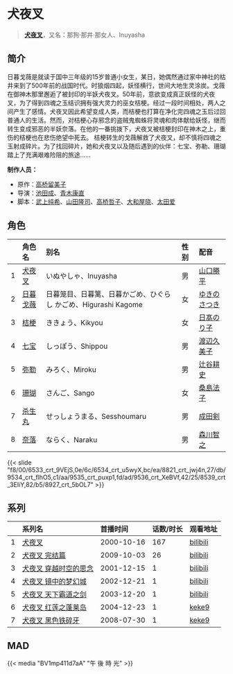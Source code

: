 # 犬夜叉


> <u>**[犬夜叉](http://bgm.tv/subject/2784)**</u>，又名：那狗·那井·那女人、Inuyasha

## 简介


日暮戈薇是就读于国中三年级的15岁普通小女生，某日，她偶然通过家中神社的枯井来到了500年前的战国时代。时狼烟四起，妖怪横行，世间大地生灵涂炭。戈薇在御神木那里邂逅了被封印的半妖犬夜叉。50年前，意欲变成真正妖怪的犬夜叉，为了得到四魂之玉结识拥有强大灵力的巫女桔梗。经过一段时间相处，两人之间产生了感情。犬夜叉因此希望变成人类，而桔梗也打算在净化完四魂之玉后过回普通人的生活。然而，对桔梗心存邪念的盗贼鬼蜘蛛将灵魂和肉体献给妖怪，继而转生变成邪恶的半妖奈落。在他的一番挑拨下，犬夜叉被桔梗封印在神木之上，重伤的桔梗也在悲伤绝望中死去。
桔梗转生的戈薇解救了犬夜叉，却不慎将四魂之玉射成碎片。为了找回碎片，她和犬夜叉以及随后遇到的伙伴：七宝、弥勒、珊瑚踏上了充满艰难险阻的旅途……

**制作人员：**
- 原作：[高桥留美子](http://bgm.tv/person/464)
- 导演：[池田成](http://bgm.tv/person/232)、[青木康直](http://bgm.tv/person/465)
- 脚本：[武上纯希](http://bgm.tv/person/294)、[山田隆司](http://bgm.tv/person/1011)、[高桥哲子](http://bgm.tv/person/19293)、[大和屋晓](http://bgm.tv/person/1184)、[太田爱](http://bgm.tv/person/18414)

## 角色

|     |   角色名   |   别名  | 性别 |  配音  |
|:--- |:------  |:----      |:---  |:--   |
| 1 | [犬夜叉](http://bgm.tv/character/6533) | いぬやしゃ、Inuyasha | 男 | [山口勝平](http://bgm.tv/person/3900) |
| 2 | [日暮戈薇](http://bgm.tv/character/6534) | 日暮笼目、日暮篱、日暮かごめ、ひぐらし かごめ、Higurashi Kagome | 女 | [ゆきのさつき](http://bgm.tv/person/3821) |
| 3 | [桔梗](http://bgm.tv/character/8821) | ききょう、Kikyou | 女 | [日髙のり子](http://bgm.tv/person/4024) |
| 4 | [七宝](http://bgm.tv/character/9534) | しっぽう、Shippou | 男 | [渡辺久美子](http://bgm.tv/person/3819) |
| 5 | [弥勒](http://bgm.tv/character/9535) | みろく、Miroku | 男 | [辻谷耕史](http://bgm.tv/person/1327) |
| 6 | [珊瑚](http://bgm.tv/character/9536) | さんご、Sango | 女 | [桑島法子](http://bgm.tv/person/3867) |
| 7 | [杀生丸](http://bgm.tv/character/8539) | せっしょうまる、Sesshoumaru | 男 | [成田剣](http://bgm.tv/person/3897) |
| 8 | [奈落](http://bgm.tv/character/8927) | ならく、Naraku | 男 | [森川智之](http://bgm.tv/person/3822) |

{{< slide "f8/00/6533_crt_9VEjS,0e/6c/6534_crt_u5wyX,bc/ea/8821_crt_jwj4n,27/db/9534_crt_flhO5,c1/aa/9535_crt_puxp1,fd/ad/9536_crt_XeBVf,42/25/8539_crt_3EIiY,82/b5/8927_crt_5bOL7" >}}

## 系列

|     | 系列名         | 首播时间       | 话数/时长 | 观看地址                                                       |
| :-- | :---------- | :--------- | :---- | :--------------------------------------------------------- |
| 1   |[犬夜叉](https://bgm.tv/subject/2784)| 2000-10-16 | 167   | [bilibili](https://www.bilibili.com/bangumi/play/ep289986) |
| 2   |[犬夜叉 完结篇](https://bgm.tv/subject/2785)| 2009-10-03 | 26    | [bilibili](https://www.bilibili.com/bangumi/play/ss4687)   |
| 3   |[犬夜叉 穿越时空的思念](https://bgm.tv/subject/18617)| 2001-12-15 | 1     | [bilibili](https://www.bilibili.com/bangumi/play/ss42652)  |
| 4   |[犬夜叉 镜中的梦幻城](https://bgm.tv/subject/19393)| 2002-12-21 | 1     | [bilibili](https://www.bilibili.com/bangumi/play/ss42653)  |
| 5   |[犬夜叉 天下霸道之剑](https://bgm.tv/subject/18616)| 2003-12-20 | 1     | [bilibili](https://www.bilibili.com/video/BV1vB4y1B7Pq)    |
| 6   |[犬夜叉 红莲之蓬莱岛](https://bgm.tv/subject/19392)| 2004-12-23 | 1     | [keke9](https://www.keke9.app/play/179389-4-223382.html)   |
| 7   |[犬夜叉 黑色铁碎牙](https://bgm.tv/subject/18615)| 2008-07-30 | 1     | [keke9](https://www.keke9.app/play/181312-4-506925.html)   |


## MAD

{{< media  "BV1mp411d7aA"
"午 後 時 光"  >}}


